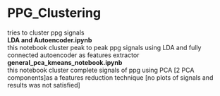 # PPG_Clustering
tries to cluster ppg signals<br> 
**LDA and Autoencoder.ipynb** <br>	this notebook cluster peak to peak ppg signals using LDA and fully connected autoencoder as features extractor<br>
**general_pca_kmeans_notebook.ipynb** <br> this notebook cluster complete signals of ppg using PCA [2 PCA components]as a features reduction technique [no plots of signals and results was not satisfied]
